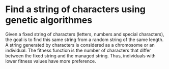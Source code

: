 # Find a string of characters using genetic algorithmes

Given a fixed string of characters (letters, numbers and special characters), the goal is to ́find this same string from a random string of the same length. 
A string generated by characters is considered as a chromosome or an individual.
The fitness function is the number of characters that differ between the fixed string and the managed string.
Thus, individuals with lower fitness values have more preference.

